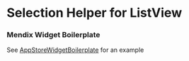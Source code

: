 # Selection Helper for ListView

### Mendix Widget Boilerplate

See [AppStoreWidgetBoilerplate](https://github.com/mendix/AppStoreWidgetBoilerplate/) for an example

